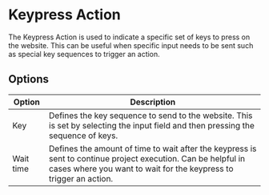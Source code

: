 # Keypress Action
The Keypress Action is used to indicate a specific set of keys to press on the website. This can be useful when specific input needs to be sent such as special key sequences to trigger an action.

## Options
| Option          | Description |
| ------          | ----------- |
| Key             | Defines the key sequence to send to the website. This is set by selecting the input field and then pressing the sequence of keys. |
| Wait time       | Defines the amount of time to wait after the keypress is sent to continue project execution. Can be helpful in cases where you want to wait for the keypress to trigger an action. |
